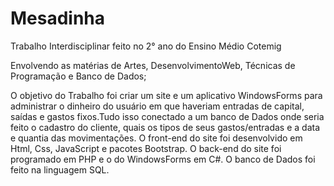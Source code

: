 # Mesadinha
Trabalho Interdisciplinar feito no 2° ano do Ensino Médio Cotemig

Envolvendo as matérias de Artes, DesenvolvimentoWeb, Técnicas de Programação e Banco de Dados;

O objetivo do Trabalho foi criar um site e um aplicativo WindowsForms
para administrar o dinheiro do usuário em que haveriam entradas de capital,
saídas e gastos fixos.Tudo isso conectado a um banco de Dados onde seria
feito o cadastro do cliente, quais os tipos de seus gastos/entradas e 
a data e quantia das movimentações.
O front-end do site foi desenvolvido em Html, Css, JavaScript e pacotes Bootstrap.
O back-end do site foi programado em PHP e o do WindowsForms em C#.
O banco de Dados foi feito na linguagem SQL.
